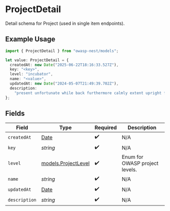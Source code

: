 # ProjectDetail

Detail schema for Project (used in single item endpoints).

## Example Usage

```typescript
import { ProjectDetail } from "owasp-nest/models";

let value: ProjectDetail = {
  createdAt: new Date("2025-06-22T18:16:33.527Z"),
  key: "<key>",
  level: "incubator",
  name: "<value>",
  updatedAt: new Date("2024-05-07T21:49:39.702Z"),
  description:
    "present unfortunate while back furthermore calmly extent upright failing",
};
```

## Fields

| Field                                                                                         | Type                                                                                          | Required                                                                                      | Description                                                                                   |
| --------------------------------------------------------------------------------------------- | --------------------------------------------------------------------------------------------- | --------------------------------------------------------------------------------------------- | --------------------------------------------------------------------------------------------- |
| `createdAt`                                                                                   | [Date](https://developer.mozilla.org/en-US/docs/Web/JavaScript/Reference/Global_Objects/Date) | :heavy_check_mark:                                                                            | N/A                                                                                           |
| `key`                                                                                         | *string*                                                                                      | :heavy_check_mark:                                                                            | N/A                                                                                           |
| `level`                                                                                       | [models.ProjectLevel](../models/projectlevel.md)                                              | :heavy_check_mark:                                                                            | Enum for OWASP project levels.                                                                |
| `name`                                                                                        | *string*                                                                                      | :heavy_check_mark:                                                                            | N/A                                                                                           |
| `updatedAt`                                                                                   | [Date](https://developer.mozilla.org/en-US/docs/Web/JavaScript/Reference/Global_Objects/Date) | :heavy_check_mark:                                                                            | N/A                                                                                           |
| `description`                                                                                 | *string*                                                                                      | :heavy_check_mark:                                                                            | N/A                                                                                           |